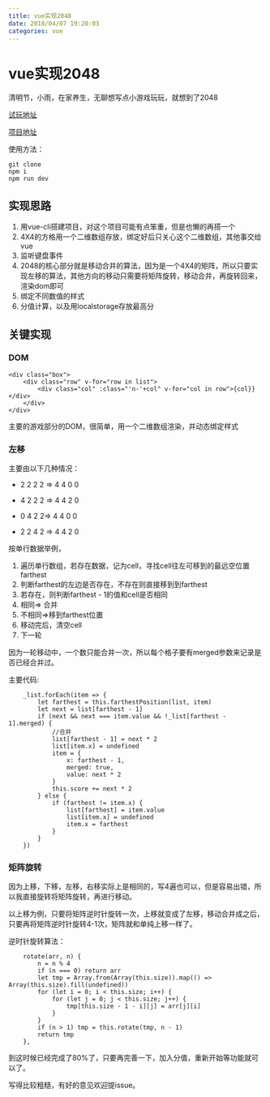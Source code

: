 ```yaml
---
title: vue实现2048
date: 2018/04/07 19:20:03
categories: vue
---
```

# vue实现2048

清明节，小雨，在家养生，无聊想写点小游戏玩玩，就想到了2048

[试玩地址](https://dryqiao.github.io/vue-2048/)

[项目地址](https://github.com/dryqiao/vue-2048)

使用方法：
```
git clone
npm i
npm run dev
```
## 实现思路
1. 用vue-cli搭建项目，对这个项目可能有点笨重，但是也懒的再搭一个
2. 4X4的方格用一个二维数组存放，绑定好后只关心这个二维数组，其他事交给vue
3. 监听键盘事件
3. 2048的核心部分就是移动合并的算法，因为是一个4X4的矩阵，所以只要实现左移的算法，其他方向的移动只需要将矩阵旋转，移动合并，再旋转回来，渲染dom即可
4. 绑定不同数值的样式
5. 分值计算，以及用localstorage存放最高分

## 关键实现

### DOM

```
<div class="box">
    <div class="row" v-for="row in list">
        <div class="col" :class="'n-'+col" v-for="col in row">{col}}</div>
    </div>
</div>
```
主要的游戏部分的DOM，很简单，用一个二维数组渲染，并动态绑定样式

### 左移

主要由以下几种情况：

- 2 2 2 2 => 4 4 0 0

- 4 2 2 2 => 4 4 2 0

- 0 4 2 2=> 4 4 0 0

- 2 2 4 2 => 4 4 2 0

按单行数据举例，
1. 遍历单行数组，若存在数据，记为cell，寻找cell往左可移到的最远空位置farthest
2. 判断farthest的左边是否存在，不存在则直接移到到farthest
3. 若存在，则判断farthest - 1的值和cell是否相同
4. 相同=> 合并
5. 不相同=>移到farthest位置
5. 移动完后，清空cell
6. 下一轮

因为一轮移动中，一个数只能合并一次，所以每个格子要有merged参数来记录是否已经合并过。

主要代码:
```
    _list.forEach(item => {
        let farthest = this.farthestPosition(list, item)
        let next = list[farthest - 1]
        if (next && next === item.value && !_list[farthest - 1].merged) {
            //合并
            list[farthest - 1] = next * 2
            list[item.x] = undefined
            item = {
                x: farthest - 1,
                merged: true,
                value: next * 2
            }
            this.score += next * 2
        } else {
            if (farthest != item.x) {
                list[farthest] = item.value
                list[item.x] = undefined
                item.x = farthest
            }
        }
    })
```

### 矩阵旋转

因为上移，下移，左移，右移实际上是相同的，写4遍也可以，但是容易出错，所以我直接旋转将矩阵旋转，再进行移动。

以上移为例，只要将矩阵逆时针旋转一次，上移就变成了左移，移动合并成之后，只要再将矩阵逆时针旋转4-1次，矩阵就和单纯上移一样了。

逆时针旋转算法：
```
    rotate(arr, n) {
        n = n % 4
        if (n === 0) return arr
        let tmp = Array.from(Array(this.size)).map(() => Array(this.size).fill(undefined))
        for (let i = 0; i < this.size; i++) {
            for (let j = 0; j < this.size; j++) {
                tmp[this.size - 1 - i][j] = arr[j][i]
            }
        }
        if (n > 1) tmp = this.rotate(tmp, n - 1)
        return tmp
    },
```

到这时候已经完成了80%了，只要再完善一下，加入分值，重新开始等功能就可以了。

写得比较粗糙，有好的意见欢迎提issue。